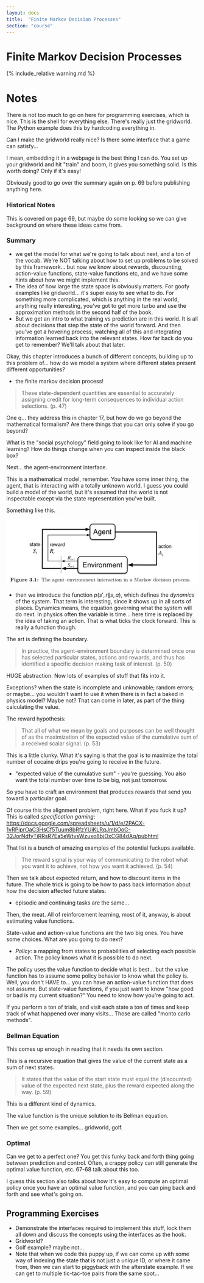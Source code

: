 ```yaml
---
layout: docs
title:  "Finite Markov Decision Processes"
section: "course"
---
```


# Finite Markov Decision Processes

{% include_relative warning.md %}

# Notes

There is not too  much to go on here for programming exercises, which is nice. This is the shell for everything else. There's really just the gridworld. The Python example does this by hardcoding everything in.

Can I make the gridworld really nice? Is there some interface that a game can satisfy...

I mean, embedding it in a webpage is the best thing I can do. You set up your gridworld and hit "train" and boom, it gives you something solid. Is this worth doing? Only if it's easy!

Obviously good to go over the summary again on p. 69 before publishing anything here.

### Historical Notes

This is covered on page 69, but maybe do some looking so we can give background on where these ideas came from.

### Summary

* we get the model for what we're going to talk about next, and a ton of the vocab. We're NOT talking about how to set up problems to be solved by this framework... but now we know about rewards, discounting, action-value functions, state-value functions etc, and we have some hints about how we might implement this.
* The idea of how large the state space is obviously matters. For goofy examples like gridworld... it's super easy to see what to do. For something more complicated, which is anything in the real world, anything really interesting, you've got to get more turbo and use the approximation methods in the second half of the book.
* But we get an intro to what training vs prediction are in this world. It is all about decisions that step the state of the world forward. And then you've got a hovering process, watching all of this and integrating information learned back into the relevant states. How far back do you get to remember? We'll talk about that later.

Okay, this chapter introduces a bunch of different concepts, building up to this problem of... how do we model a system where different states present different opportunities?

* the finite markov decision process!

> These state-dependent quantities are essential to accurately assigning credit for long-term consequences to individual action selections. (p. 47)

One q... they address this in chapter 17, but how do we go beyond the mathematical formalism? Are there things that you can only solve if you go beyond?

What is the "social psychology" field going to look like for AI and machine learning? How do things change when you can inspect inside the black box?

Next... the agent-environment interface.

This is a mathematical model, remember. You have some inner thing, the agent, that is interacting with a totally unknown world. I guess you could build a model of the world, but it's assumed that the world is not inspectable except via the state representation you've built.

Something like this.

![Agent Environment Interaction](/img/agent_env.png)

* then we introduce the function $p(s', r \| s, a)$, which defines the _dynamics_ of the system. That term is interesting, since it shows up in all sorts of places. Dynamics means, the equation governing what the system will do next. In physics often the variable is time... here time is replaced by the idea of taking an action. That is what ticks the clock forward. This is really a function though.

The art is defining the boundary.

> In practice, the agent-environment boundary is determined once one has selected particular states, actions and rewards, and thus has identified a specific decision making task of interest. (p. 50)

HUGE abstraction. Now lots of examples of stuff that fits into it.

Exceptions? when the state is incomplete and unknowable; random errors; or maybe... you wouldn't want to use it when there is in fact a baked in physics model? Maybe not? That can come in later, as part of the thing calculating the value.

The reward hypothesis:

> That all of what we mean by goals and purposes can be well thought of as the maximization of the expected value of the cumulative sum of a received scalar signal. (p. 53)

This is a little clunky. What it's saying is that the goal is to maximize the total number of cocaine drips you're going to receive in the future.

* "expected value of the cumulative sum" - you're guessing. You also want the total number over time to be big, not just tomorrow.

So you have to craft an environment that produces rewards that send you toward a particular goal.

Of course this the alignment problem, right here. What if you fuck it up?
This is called _specification gaming_: https://docs.google.com/spreadsheets/u/1/d/e/2PACX-1vRPiprOaC3HsCf5Tuum8bRfzYUiKLRqJmbOoC-32JorNdfyTiRRsR7Ea5eWtvsWzuxo8bjOxCG84dAg/pubhtml

That list is a bunch of amazing examples of the potential fuckups available.

> The reward signal is your way of communicating to the robot what you want it to achieve, not how you want it achieved. (p. 54)

Then we talk about expected return, and how to discount items in the future. The whole trick is going to be how to pass back information about how the decision affected future states.

* episodic and continuing tasks are the same...

Then, the meat. All of reinforcement learning, most of it, anyway, is about estimating value functions.

State-value and action-value functions are the two big ones. You have some choices. What are you going to do next?

* _Policy_: a mapping from states to probabilities of selecting each possible action. The policy knows what it is possible to do next.

The policy uses the value function to decide what is best... but the value function has to assume some policy behavior to know what the policy is. Well, you don't HAVE to... you can have an action-value function that does not assume. But state-value functions, if you just want to know "how good or bad is my current situation?" You need to know how you're going to act.

If you perform a ton of trials, and visit each state a ton of times and keep track of what happened over many visits... Those are called "monto carlo methods".

### Bellman Equation

This comes up enough in reading that it needs its own section.

This is a recursive equation that gives the value of the current state as a sum of next states.

> It states that the value of the start state must equal the (discounted) value of the expected next state, plus the reward expected along the way. (p. 59)

This is a different kind of dynamics.

The value function is the unique solution to its Bellman equation.

Then we get some examples... gridworld, golf.

### Optimal

Can we get to a perfect one? You get this funky back and forth thing going between prediction and control. Often, a crappy policy can still generate the optimal value function, etc. 67-68 talk about this too.

I guess this section also talks about how it's easy to compute an optimal policy once you have an optimal value function, and you can ping back and forth and see what's going on.

## Programming Exercises

* Demonstrate the interfaces required to implement this stuff, lock them all down and discuss the concepts using the interfaces as the hook.
* Gridworld?
* Golf example? maybe not...
* Note that when we code this puppy up, if we can come up with some way of indexing the state that is not just a unique ID, or where it came from, then we can start to piggyback with the afterstate example. If we can get to multiple tic-tac-toe pairs from the same spot...
